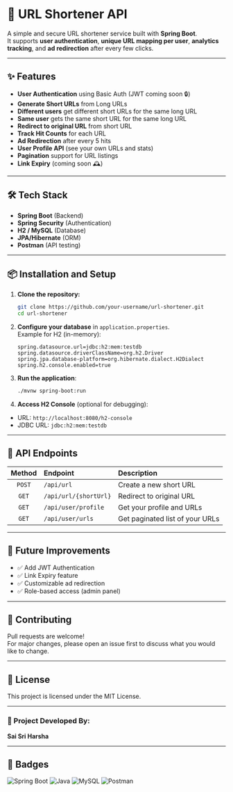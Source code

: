 
# 📎 URL Shortener API

A simple and secure URL shortener service built with **Spring Boot**.  
It supports **user authentication**, **unique URL mapping per user**, **analytics tracking**, and **ad redirection** after every few clicks.

---

## ✨ Features
- **User Authentication** using Basic Auth (JWT coming soon 🔒)
- **Generate Short URLs** from Long URLs
- **Different users** get different short URLs for the same long URL
- **Same user** gets the same short URL for the same long URL
- **Redirect to original URL** from short URL
- **Track Hit Counts** for each URL
- **Ad Redirection** after every 5 hits
- **User Profile API** (see your own URLs and stats)
- **Pagination** support for URL listings
- **Link Expiry** (coming soon 🕰️)

---

## 🛠️ Tech Stack
- **Spring Boot** (Backend)
- **Spring Security** (Authentication)
- **H2 / MySQL** (Database)
- **JPA/Hibernate** (ORM)
- **Postman** (API testing)

---

## 📦 Installation and Setup

1. **Clone the repository:**
   ```bash
   git clone https://github.com/your-username/url-shortener.git
   cd url-shortener
   ```

2. **Configure your database** in `application.properties`.  
   Example for H2 (in-memory):
   ```properties
   spring.datasource.url=jdbc:h2:mem:testdb
   spring.datasource.driverClassName=org.h2.Driver
   spring.jpa.database-platform=org.hibernate.dialect.H2Dialect
   spring.h2.console.enabled=true
   ```

3. **Run the application**:
   ```bash
   ./mvnw spring-boot:run
   ```

4. **Access H2 Console** (optional for debugging):
- URL: `http://localhost:8080/h2-console`
- JDBC URL: `jdbc:h2:mem:testdb`

---

## 📜 API Endpoints

| Method | Endpoint | Description |
|:------:|:---------|:-------------|
| `POST` | `/api/url` | Create a new short URL |
| `GET` | `/api/url/{shortUrl}` | Redirect to original URL |
| `GET` | `/api/user/profile` | Get your profile and URLs |
| `GET` | `/api/user/urls` | Get paginated list of your URLs |

---

## 🧠 Future Improvements
- ✅ Add JWT Authentication
- ✅ Link Expiry feature
- ✅ Customizable ad redirection
- ✅ Role-based access (admin panel)

---

## 🤝 Contributing
Pull requests are welcome!  
For major changes, please open an issue first to discuss what you would like to change.

---

## 📄 License
This project is licensed under the MIT License.

---

### 🚀 Project Developed By:
**Sai Sri Harsha**

---

## 📌 Badges

![Spring Boot](https://img.shields.io/badge/SpringBoot-6DB33F?style=for-the-badge&logo=spring-boot&logoColor=white)
![Java](https://img.shields.io/badge/Java-ED8B00?style=for-the-badge&logo=java&logoColor=white)
![MySQL](https://img.shields.io/badge/MySQL-005C84?style=for-the-badge&logo=mysql&logoColor=white)
![Postman](https://img.shields.io/badge/Postman-FF6C37?style=for-the-badge&logo=postman&logoColor=white)
